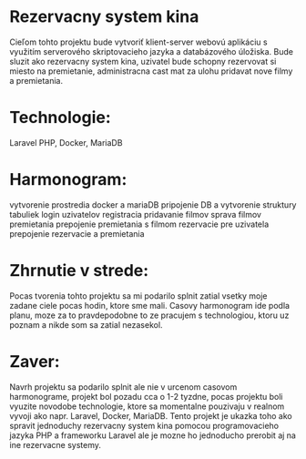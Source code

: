 # Rezervacny system kina
Cieľom tohto projektu bude vytvoriť klient-server webovú aplikáciu s využitím serverového skriptovacieho jazyka a databázového úložiska. Bude sluzit ako rezervacny system kina, uzivatel bude schopny rezervovat si miesto na premietanie, administracna cast mat za ulohu pridavat nove filmy a premietania.

# Technologie:
Laravel PHP, Docker, MariaDB

# Harmonogram:
vytvorenie prostredia docker a mariaDB
pripojenie DB a vytvorenie struktury tabuliek
login uzivatelov
registracia
pridavanie filmov
sprava filmov
premietania
prepojenie premietania s filmom
rezervacie pre uzivatela
prepojenie rezervacie a premietania

# Zhrnutie v strede:
Pocas tvorenia tohto projektu sa mi podarilo splnit zatial vsetky moje zadane ciele pocas hodin, ktore sme mali. Casovy harmonogram ide podla planu, moze za to pravdepodobne to ze pracujem s technologiou, ktoru uz poznam a nikde som sa zatial nezasekol.

# Zaver:
Navrh projektu sa podarilo splnit ale nie v urcenom casovom harmonograme, projekt bol pozadu cca o 1-2 tyzdne, pocas projektu boli vyuzite novodobe technologie, ktore sa momentalne pouzivaju v realnom vyvoji ako napr. Laravel, Docker, MariaDB. Tento projekt je ukazka toho ako spravit jednoduchy rezervacny system kina pomocou programovacieho jazyka PHP a frameworku Laravel ale je mozne ho jednoducho prerobit aj na ine rezervacne systemy.
